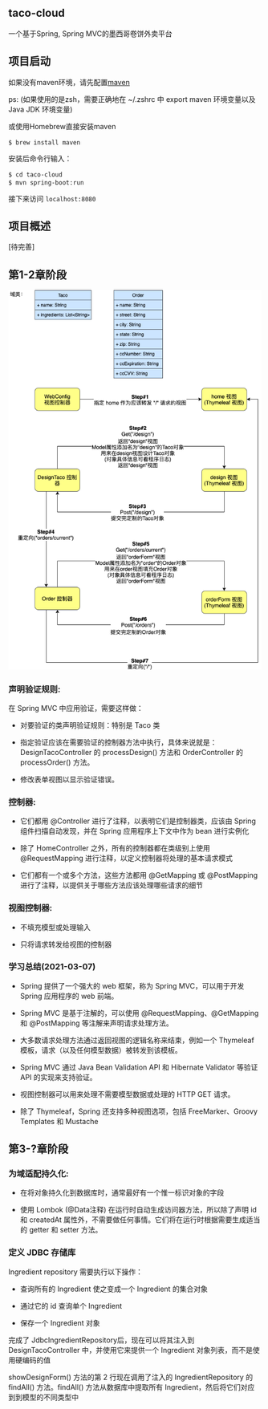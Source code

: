 ## taco-cloud
一个基于Spring, Spring MVC的墨西哥卷饼外卖平台

## 项目启动
如果没有maven环境，请先配置[maven](https://www.jianshu.com/p/191685a33786)

ps: (如果使用的是zsh，需要正确地在 ~/.zshrc 中 export maven 环境变量以及Java JDK 环境变量)

或使用Homebrew直接安装maven

```aidl
$ brew install maven
```

安装后命令行输入：
```aidl
$ cd taco-cloud
$ mvn spring-boot:run
```

接下来访问 ```localhost:8080```

## 项目概述

[待完善]

## 第1-2章阶段

![](pic/flow_chart_v1.png)

### 声明验证规则:

在 Spring MVC 中应用验证，需要这样做：

- 对要验证的类声明验证规则：特别是 Taco 类

- 指定验证应该在需要验证的控制器方法中执行，具体来说就是：DesignTacoController 的 processDesign() 方法和 OrderController 的 processOrder() 方法。

- 修改表单视图以显示验证错误。

### 控制器:

- 它们都用 @Controller 进行了注释，以表明它们是控制器类，应该由 Spring 组件扫描自动发现，并在 Spring 应用程序上下文中作为 bean 进行实例化

- 除了 HomeController 之外，所有的控制器都在类级别上使用 @RequestMapping 进行注释，以定义控制器将处理的基本请求模式

- 它们都有一个或多个方法，这些方法都用 @GetMapping 或 @PostMapping 进行了注释，以提供关于哪些方法应该处理哪些请求的细节

### 视图控制器:

- 不填充模型或处理输入

- 只将请求转发给视图的控制器

### 学习总结(2021-03-07)

- Spring 提供了一个强大的 web 框架，称为 Spring MVC，可以用于开发 Spring 应用程序的 web 前端。

- Spring MVC 是基于注解的，可以使用 @RequestMapping、@GetMapping 和 @PostMapping 等注解来声明请求处理方法。

- 大多数请求处理方法通过返回视图的逻辑名称来结束，例如一个 Thymeleaf 模板，请求（以及任何模型数据）被转发到该模板。

- Spring MVC 通过 Java Bean Validation API 和 Hibernate Validator 等验证 API 的实现来支持验证。

- 视图控制器可以用来处理不需要模型数据或处理的 HTTP GET 请求。

- 除了 Thymeleaf，Spring 还支持多种视图选项，包括 FreeMarker、Groovy Templates 和 Mustache

## 第3-?章阶段

### 为域适配持久化:

- 在将对象持久化到数据库时，通常最好有一个惟一标识对象的字段

- 使用 Lombok (@Data注释) 在运行时自动生成访问器方法，所以除了声明 id 和 createdAt 属性外，不需要做任何事情。它们将在运行时根据需要生成适当的 getter 和 setter 方法。

### 定义 JDBC 存储库

Ingredient repository 需要执行以下操作：

- 查询所有的 Ingredient 使之变成一个 Ingredient 的集合对象

- 通过它的 id 查询单个 Ingredient

- 保存一个 Ingredient 对象

完成了 JdbcIngredientRepository后，现在可以将其注入到 DesignTacoController 中，并使用它来提供一个 Ingredient 对象列表，而不是使用硬编码的值

showDesignForm() 方法的第 2 行现在调用了注入的 IngredientRepository 的 findAll() 方法。findAll() 方法从数据库中提取所有 Ingredient，然后将它们对应到到模型的不同类型中